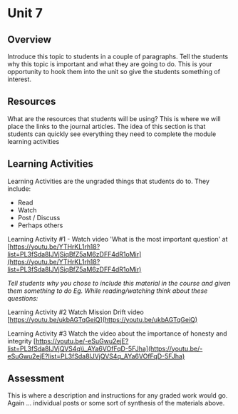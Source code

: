 # Unit 7

## Overview

Introduce this topic to students in a couple of paragraphs. Tell the students why this topic is important and what they are going to do. This is your opportunity to hook them into the unit so give the students something of interest.

## Resources

What are the resources that students will be using? This is where we will place the links to the journal articles. The idea of this section is that students can quickly see everything they need to complete the module learning activities

## Learning Activities

Learning Activities are the ungraded things that students do to. They include:

* Read
* Watch 
* Post / Discuss
* Perhaps others

Learning Activity \#1 - Watch video 'What is the most important question' at [https://youtu.be/YTHrKL1rh18?list=PL3fSda8lJVjSiqBfZ5aM6zDFF4dR1oMir](https://youtu.be/YTHrKL1rh18?list=PL3fSda8lJVjSiqBfZ5aM6zDFF4dR1oMir)

_Tell students why you chose to include this material in the course and given them something to do Eg. While reading/watching think about these questions:_

Learning Activity \#2 Watch Mission Drift video [https://youtu.be/ukbAGTqGeiQ](https://youtu.be/ukbAGTqGeiQ)

Learning Activity \#3 Watch the video about the importance of honesty and integrity [https://youtu.be/-eSuGwu2ejE?list=PL3fSda8lJVjQVS4q\\_AYa6VOfFqD-5FJha](https://youtu.be/-eSuGwu2ejE?list=PL3fSda8lJVjQVS4q_AYa6VOfFqD-5FJha)



## Assessment

This is where a description and instructions for any graded work would go. Again ... individual posts or some sort of synthesis of the materials above. 



